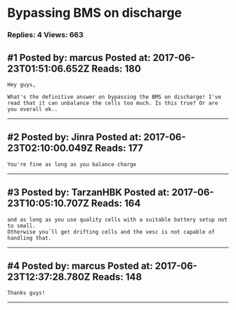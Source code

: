 # Bypassing BMS on discharge

### Replies: 4 Views: 663

## \#1 Posted by: marcus Posted at: 2017-06-23T01:51:06.652Z Reads: 180

```
Hey guys,

What's the definitive answer on bypassing the BMS on discharge! I've read that it can unbalance the cells too much. Is this true? Or are you overall ok..
```

---
## \#2 Posted by: Jinra Posted at: 2017-06-23T02:10:00.049Z Reads: 177

```
You're fine as long as you balance charge
```

---
## \#3 Posted by: TarzanHBK Posted at: 2017-06-23T10:05:10.707Z Reads: 164

```
and as long as you use quality cells with a suitable battery setup not to small.
Otherwise you´ll get drifting cells and the vesc is not capable of handling that.
```

---
## \#4 Posted by: marcus Posted at: 2017-06-23T12:37:28.780Z Reads: 148

```
Thanks guys!
```

---
